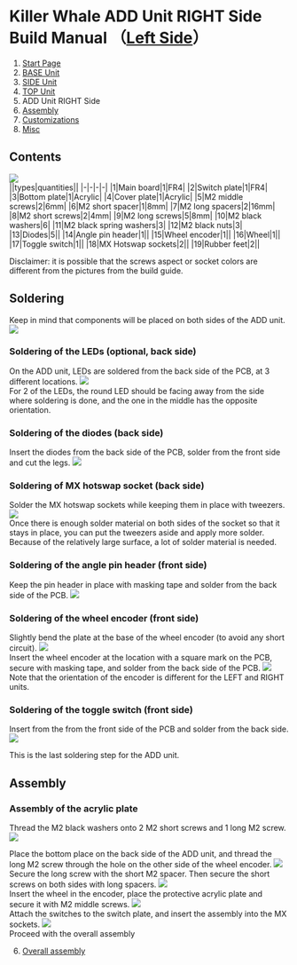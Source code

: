 
# Killer Whale ADD Unit RIGHT Side Build Manual （[Left Side](../leftside/5_ADD.md)）

1. [Start Page](../README_EN.md)
2. [BASE Unit](../rightside/2_BASE.md)
3. [SIDE Unit](../rightside/3_SIDE_TRACKBALL.md)
4. [TOP Unit](../rightside/4_TOP.md)
5. ADD Unit RIGHT Side
6. [Assembly](../rightside/6_ASSEMBLE.md)
7. [Customizations](../rightside/7_CUSTOM.md)
8. [Misc](../rightside/8_MISC.md)

## Contents
![](../img/add/IMG_4929.jpg)    
||types|quantities||
|-|-|-|-|
|1|Main board|1|FR4|
|2|Switch plate|1|FR4|
|3|Bottom plate|1|Acrylic|
|4|Cover plate|1|Acrylic|
|5|M2 middle screws|2|6mm|
|6|M2 short spacer|1|8mm|
|7|M2 long spacers|2|16mm|
|8|M2 short screws|2|4mm|
|9|M2 long screws|5|8mm|
|10|M2 black washers|6|
|11|M2 black spring washers|3|
|12|M2 black nuts|3|
|13|Diodes|5||
|14|Angle pin header|1||
|15|Wheel encoder|1||
|16|Wheel|1||
|17|Toggle switch|1||
|18|MX Hotswap sockets|2||
|19|Rubber feet|2||

Disclaimer: it is possible that the screws aspect or socket colors are different from the pictures from the build guide.

## Soldering
Keep in mind that components will be placed on both sides of the ADD unit.
![](../img/add/IMG_4931.jpg)  
### Soldering of the LEDs (optional, back side)  
On the ADD unit, LEDs are soldered from the back side of the PCB, at 3 different locations.
![](../img/add/IMG_6183.jpg)  
For 2 of the LEDs, the round LED should be facing away from the side where soldering is done, and the one in the middle has the opposite orientation.

### Soldering of the diodes (back side)
Insert the diodes from the back side of the PCB, solder from the front side and cut the legs.
![](../img/add/IMG_6186.jpg)  

### Soldering of MX hotswap socket (back side)
Solder the MX hotswap sockets while keeping them in place with tweezers.
![](../img/add/IMG_6190.jpg)  
Once there is enough solder material on both sides of the socket so that it stays in place, you can put the tweezers aside and apply more solder.
Because of the relatively large surface, a lot of solder material is needed.

### Soldering of the angle pin header (front side)
Keep the pin header in place with masking tape and solder from the back side of the PCB.
![](../img/add/IMG_7182.jpg)  

### Soldering of the wheel encoder (front side)
Slightly bend the plate at the base of the wheel encoder (to avoid any short circuit). 
![](../img/wheel/IMG_4976.jpg)  
Insert the wheel encoder at the location with a square mark on the PCB, secure with masking tape, and solder from the back side of the PCB.
![](../img/add/IMG_4981.jpg)  
Note that the orientation of the encoder is different for the LEFT and RIGHT units.

### Soldering of the toggle switch (front side)
Insert from the from the front side of the PCB and solder from the back side.
![](../img/add/IMG_4991.jpg)  

This is the last soldering step for the ADD unit.

## Assembly
### Assembly of the acrylic plate
Thread the M2 black washers onto 2 M2 short screws and 1 long M2 screw.  
![](../img/add/IMG_5027.jpg)  

Place the bottom place on the back side of the ADD unit, and thread the long M2 screw through the hole on the other side of the wheel encoder.
![](../img/add/IMG_5005.jpg)  
Secure the long screw with the short M2 spacer.
Then secure the short screws on both sides with long spacers.
![](../img/add/IMG_5010.jpg)  
Insert the wheel in the encoder, place the protective acrylic plate and secure it with M2 middle screws. 
![](../img/add/IMG_5014.jpg)  
Attach the switches to the switch plate, and insert the assembly into the MX sockets.
![](../img/add/IMG_5016.jpg)  
Proceed with the overall assembly

6. [Overall assembly](../rightside/6_ASSEMBLE.md)
